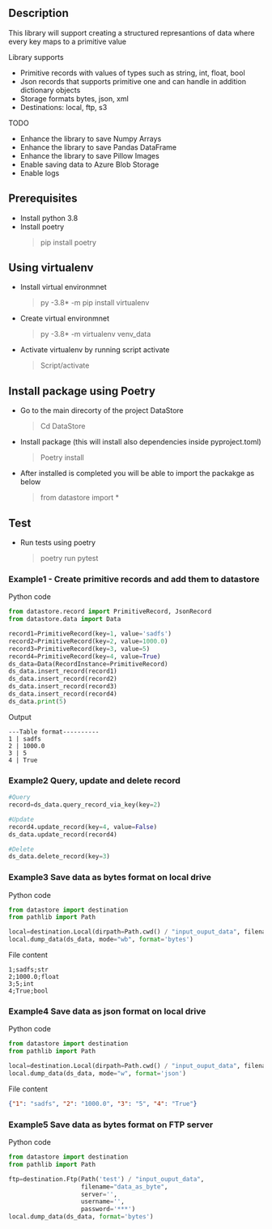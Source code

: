 ## Description
This library will support creating a structured represantions of data
where every key maps to a primitive value 

Library supports 
- Primitive records with values of types such as string, int, float, bool
- Json records that supports primitive one and can handle in addition dictionary objects 
- Storage formats bytes, json, xml
- Destinations: local, ftp, s3 

TODO
- Enhance the library to save Numpy Arrays
- Enhance the library to save Pandas DataFrame
- Enhance the library to save Pillow Images
- Enable saving data to Azure Blob Storage
- Enable logs

## Prerequisites
- Install python 3.8
- Install poetry
    >pip install poetry 

## Using virtualenv 
- Install virtual environmnet
    > py -3.8* -m pip install virtualenv
- Create virtual environmnet
    > py -3.8* -m virtualenv venv_data
- Activate virtualenv by running script activate
    >Script/activate

## Install package using **Poetry**
- Go to the main direcorty of the project DataStore
    >Cd DataStore
- Install package (this will install also dependencies inside pyproject.toml)
    >Poetry install 
- After installed is completed you will be able to import the packakge as below
    >from datastore import *

## Test
- Run tests using poetry
  > poetry run pytest
### Example1 - Create primitive records and add them to datastore
Python code
```python 
from datastore.record import PrimitiveRecord, JsonRecord
from datastore.data import Data

record1=PrimitiveRecord(key=1, value='sadfs')
record2=PrimitiveRecord(key=2, value=1000.0)
record3=PrimitiveRecord(key=3, value=5)
record4=PrimitiveRecord(key=4, value=True)
ds_data=Data(RecordInstance=PrimitiveRecord)
ds_data.insert_record(record1)
ds_data.insert_record(record2)
ds_data.insert_record(record3)
ds_data.insert_record(record4)
ds_data.print(5)
```
Output
```
---Table format----------
1 | sadfs
2 | 1000.0
3 | 5
4 | True
``` 
### Example2 Query, update and delete record
```python 
#Query
record=ds_data.query_record_via_key(key=2)

#Update
record4.update_record(key=4, value=False)
ds_data.update_record(record4)

#Delete
ds_data.delete_record(key=3)
```
### Example3 Save data as bytes format on local drive
Python code
```python 
from datastore import destination
from pathlib import Path

local=destination.Local(dirpath=Path.cwd() / "input_ouput_data", filename="data_as_byte", seperator=";")
local.dump_data(ds_data, mode="wb", format='bytes')
```
File content
```
1;sadfs;str
2;1000.0;float
3;5;int
4;True;bool
``` 

### Example4 Save data as json format on local drive
Python code
```python 
from datastore import destination
from pathlib import Path

local=destination.Local(dirpath=Path.cwd() / "input_ouput_data", filename="data_as_json.json")
local.dump_data(ds_data, mode="w", format='json')
```
File content
```json
{"1": "sadfs", "2": "1000.0", "3": "5", "4": "True"}
``` 
### Example5 Save data as bytes format on FTP server
Python code
```python 
from datastore import destination
from pathlib import Path

ftp=destination.Ftp(Path('test') / "input_ouput_data",
                    filename="data_as_byte",
                    server='',
                    username='',
                    password='***')
local.dump_data(ds_data, format='bytes')
```